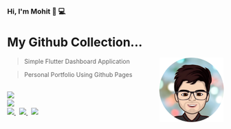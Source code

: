 ### Hi, I'm Mohit 👋 💻

# My Github Collection...

<img align ="right" src = "https://github.com/mohitagrawal939/mohitagrawal939.github.io/blob/master/images/circle.png" width="150" height="150">

> Simple Flutter Dashboard Application

> Personal Portfolio Using Github Pages

 <p>
 </br>
  <a href="https://mohitagrawal939.github.io" target="_blank">
   <img src="https://img.shields.io/badge/🌎 @mohitagrawal939.github.io-30302f?style=flat">
  </a></br>
  <a href="mailto:mohitagrawal939@gmail.com" target="_blank">
    <img src="https://img.shields.io/badge/@mohitagrawal939@gmail.com-30302f?style=flat&logo=gmail">
  </a></br>
  <a href="https://www.linkedin.com/in/mohitagrawal939" target="_blank">
    <img src="https://img.shields.io/badge/@mohitagrawal939-30302f?style=flat&logo=linkedin">
  </a> &nbsp;
  <a href="https://twitter.com/mohitagrawal939" target="_blank">
    <img src="https://img.shields.io/badge/@mohitagrawal939-30302f?style=flat&logo=twitter">
  </a> &nbsp;
  <a href="https://hackerrank.com/mohitagrawal939" target="_blank">
    <img src="https://img.shields.io/badge/@mohitagrawal939-30302f?style=flat&logo=hackerrank">
  </a>
</p>
